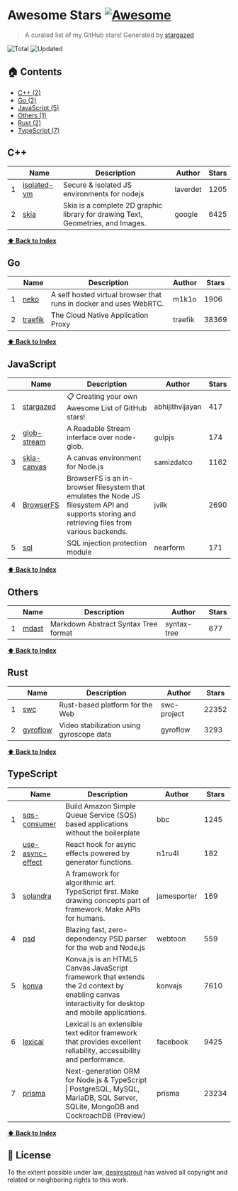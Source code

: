 # Awesome Stars [![Awesome](https://cdn.rawgit.com/sindresorhus/awesome/d7305f38d29fed78fa85652e3a63e154dd8e8829/media/badge.svg)](https://github.com/sindresorhus/awesome)

> A curated list of my GitHub stars! Generated by [stargazed](https://github.com/abhijithvijayan/stargazed)

![Total](https://img.shields.io/badge/Total-19-green.svg)
![Updated](https://img.shields.io/badge/Updated-6--6--2022-blue.svg)

## 🏠 Contents

- [C++ (2)](#c)
- [Go (2)](#go)
- [JavaScript (5)](#javascript)
- [Others (1)](#others)
- [Rust (2)](#rust)
- [TypeScript (7)](#typescript)

## C++
|  | Name 	|  Description 	| Author  	|  Stars 	|
|---	|---	|---	|---	|---	|
| 1 |  [isolated-vm](https://github.com/laverdet/isolated-vm) | Secure &amp; isolated JS environments for nodejs | laverdet | 1205 |
| 2 |  [skia](https://github.com/google/skia) | Skia is a complete 2D graphic library for drawing Text, Geometries, and Images. | google | 6425 |

**[⬆ Back to Index](#-contents)**

## Go
|  | Name 	|  Description 	| Author  	|  Stars 	|
|---	|---	|---	|---	|---	|
| 1 |  [neko](https://github.com/m1k1o/neko) | A self hosted virtual browser that runs in docker and uses WebRTC. | m1k1o | 1906 |
| 2 |  [traefik](https://github.com/traefik/traefik) | The Cloud Native Application Proxy | traefik | 38369 |

**[⬆ Back to Index](#-contents)**

## JavaScript
|  | Name 	|  Description 	| Author  	|  Stars 	|
|---	|---	|---	|---	|---	|
| 1 |  [stargazed](https://github.com/abhijithvijayan/stargazed) | 📋 Creating your own Awesome List of GitHub stars! | abhijithvijayan | 417 |
| 2 |  [glob-stream](https://github.com/gulpjs/glob-stream) | A Readable Stream interface over node-glob. | gulpjs | 174 |
| 3 |  [skia-canvas](https://github.com/samizdatco/skia-canvas) | A canvas environment for Node.js | samizdatco | 1162 |
| 4 |  [BrowserFS](https://github.com/jvilk/BrowserFS) | BrowserFS is an in-browser filesystem that emulates the Node JS filesystem API and supports storing and retrieving files from various backends. | jvilk | 2690 |
| 5 |  [sql](https://github.com/nearform/sql) | SQL injection protection module | nearform | 171 |

**[⬆ Back to Index](#-contents)**

## Others
|  | Name 	|  Description 	| Author  	|  Stars 	|
|---	|---	|---	|---	|---	|
| 1 |  [mdast](https://github.com/syntax-tree/mdast) | Markdown Abstract Syntax Tree format | syntax-tree | 677 |

**[⬆ Back to Index](#-contents)**

## Rust
|  | Name 	|  Description 	| Author  	|  Stars 	|
|---	|---	|---	|---	|---	|
| 1 |  [swc](https://github.com/swc-project/swc) | Rust-based platform for the Web | swc-project | 22352 |
| 2 |  [gyroflow](https://github.com/gyroflow/gyroflow) | Video stabilization using gyroscope data | gyroflow | 3293 |

**[⬆ Back to Index](#-contents)**

## TypeScript
|  | Name 	|  Description 	| Author  	|  Stars 	|
|---	|---	|---	|---	|---	|
| 1 |  [sqs-consumer](https://github.com/bbc/sqs-consumer) | Build Amazon Simple Queue Service (SQS) based applications without the boilerplate | bbc | 1245 |
| 2 |  [use-async-effect](https://github.com/n1ru4l/use-async-effect) | React hook for async effects powered by generator functions. | n1ru4l | 182 |
| 3 |  [solandra](https://github.com/jamesporter/solandra) | A framework for algorithmic art. TypeScript first. Make drawing concepts part of framework. Make APIs for humans. | jamesporter | 169 |
| 4 |  [psd](https://github.com/webtoon/psd) | Blazing fast, zero-dependency PSD parser for the web and Node.js | webtoon | 559 |
| 5 |  [konva](https://github.com/konvajs/konva) | Konva.js is an HTML5 Canvas JavaScript framework that extends the 2d context by enabling canvas interactivity for desktop and mobile applications. | konvajs | 7610 |
| 6 |  [lexical](https://github.com/facebook/lexical) | Lexical is an extensible text editor framework that provides excellent reliability, accessibility and performance. | facebook | 9425 |
| 7 |  [prisma](https://github.com/prisma/prisma) | Next-generation ORM for Node.js &amp; TypeScript \| PostgreSQL, MySQL, MariaDB, SQL Server, SQLite, MongoDB and CockroachDB (Preview) | prisma | 23234 |

**[⬆ Back to Index](#-contents)**

## 📝 License

To the extent possible under law, [desiresprout](https://github.com/desiresprout) has waived all copyright and related or neighboring rights to this work.

